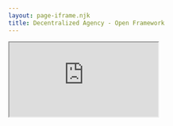 ```yaml
---
layout: page-iframe.njk
title: Decentralized Agency - Open Framework
---
```

<iframe seamless src="https://www.are.na/marc-vermeeren">Your browser doesn't support iframes.</iframe>
